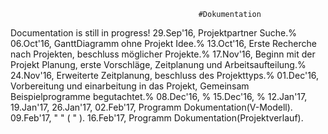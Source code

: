                                               #Dokumentation
Documentation is still in progress!
29.Sep'16, Projektpartner Suche.%
06.Oct'16, GanttDiagramm ohne Projekt Idee.%
13.Oct'16, Erste Recherche nach Projekten, beschluss möglicher Projekte.%
17.Nov'16, Beginn mit der Projekt Planung, erste Vorschläge, Zeitplanung und Arbeitsaufteilung.%
24.Nov'16, Erweiterte Zeitplanung, beschluss des Projekttyps.%
01.Dec'16, Vorbereitung und einarbeitung in das Projekt, Gemeinsam Beispielprogramme begutachtet.%
08.Dec'16, %
15.Dec'16, %
12.Jan'17, 
19.Jan'17, 
26.Jan'17, 
02.Feb'17, Programm Dokumentation(V-Modell).
09.Feb'17,     "           "     (    "   ).
16.Feb'17, Programm Dokumentation(Projektverlauf).
